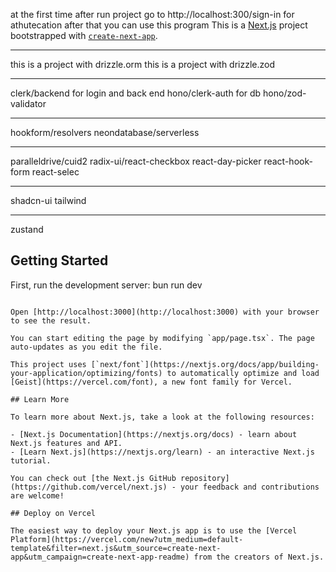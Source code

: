 at the first time after run project go to http://localhost:300/sign-in for athutecation
after that you can use this program
This is a [Next.js](https://nextjs.org) project bootstrapped with [`create-next-app`](https://nextjs.org/docs/app/api-reference/cli/create-next-app).
********************************
this is a project with drizzle.orm
this is a project with drizzle.zod
***********************************
clerk/backend for login and back end
hono/clerk-auth for db
hono/zod-validator
************************
hookform/resolvers
neondatabase/serverless
***********************
paralleldrive/cuid2
radix-ui/react-checkbox
react-day-picker
react-hook-form
react-selec
**********
shadcn-ui
tailwind
********
zustand
## Getting Started

First, run the development server:
bun run  dev
```

Open [http://localhost:3000](http://localhost:3000) with your browser to see the result.

You can start editing the page by modifying `app/page.tsx`. The page auto-updates as you edit the file.

This project uses [`next/font`](https://nextjs.org/docs/app/building-your-application/optimizing/fonts) to automatically optimize and load [Geist](https://vercel.com/font), a new font family for Vercel.

## Learn More

To learn more about Next.js, take a look at the following resources:

- [Next.js Documentation](https://nextjs.org/docs) - learn about Next.js features and API.
- [Learn Next.js](https://nextjs.org/learn) - an interactive Next.js tutorial.

You can check out [the Next.js GitHub repository](https://github.com/vercel/next.js) - your feedback and contributions are welcome!

## Deploy on Vercel

The easiest way to deploy your Next.js app is to use the [Vercel Platform](https://vercel.com/new?utm_medium=default-template&filter=next.js&utm_source=create-next-app&utm_campaign=create-next-app-readme) from the creators of Next.js.

